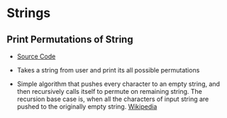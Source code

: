 # Strings

## Print Permutations of String

- [Source Code](./print_permutations.cpp)

- Takes a string from user and print its all possible permutations

- Simple algorithm that pushes every character to an empty string, and then recursively calls itself to permute on remaining string. The recursion base case is, when all the characters of input string are pushed to the originally empty string. [Wikipedia](https://en.wikipedia.org/wiki/Permutation)